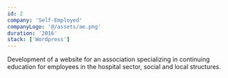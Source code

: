 ```yaml
---
id: 2
company: 'Self-Employed'
companyLogo: '@/assets/ae.png'
duration: '2016'
stack: ['Wordpress']
---
```


Development of a website for an association specializing in continuing education for employees in the hospital sector, social and local structures.
